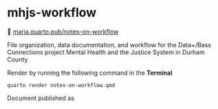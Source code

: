 # mhjs-workflow
:link: [maria.quarto.pub/notes-on-workflow](https://maria.quarto.pub/notes-on-workflow/)

File organization, data documentation, and workflow for the Data+/Bass Connections project Mental Health and the Justice System in Durham County

Render by running the following command in the **Terminal**

`
quarto render notes-on-workflow.qmd
`

Document published as 